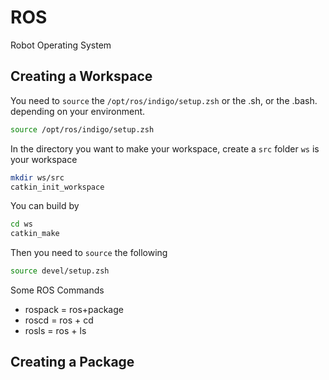 
ROS
===
Robot Operating System

Creating a Workspace
--------------------

You need to `source` the `/opt/ros/indigo/setup.zsh` or the .sh, or the .bash. depending on your environment.

```zsh
source /opt/ros/indigo/setup.zsh
```

In the directory you want to make your workspace, create a `src` folder
`ws` is your workspace
```zsh
mkdir ws/src
catkin_init_workspace
```

You can build by

```zsh
cd ws
catkin_make
```

Then you need to `source` the following
```zsh
source devel/setup.zsh
```

Some ROS Commands
* rospack = ros+package
* roscd = ros + cd
* rosls = ros + ls

Creating a Package
------------------


